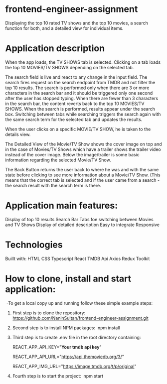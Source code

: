 # frontend-engineer-assignment

Displaying the top 10 rated TV shows and the top 10 movies, a search function for both, and a detailed view for individual items.

# Application description

When the app loads, the TV SHOWS tab is selected.
Clicking on a tab loads the top 10 MOVIES/TV SHOWS depending on the selected tab.

The search field is live and react to any change in the input field.
The search fires request on the search endpoint from TMDB and not filter the top 10 results.
The search is performed only when there are 3 or more characters in the search bar and it should be triggered only one second after the user has stopped typing.
When there are fewer than 3 characters in the search bar, the content reverts back to the top 10 MOVIES/TV SHOWS.
When the search is performed, results appear under the search box.
Switching between tabs while searching triggers the search again with the same search term for the selected tab and updates the results.

When the user clicks on a specific MOVIE/TV SHOW, he is taken to the details view.

The Detailed View of the Movie/TV Show shows the cover image on top and in the case of Movies/TV Shows which have a trailer shows the trailer video instead of the cover image. Below the image/trailer is some basic information regarding the selected Movie/TV Show.

The Back Button returns the user back to where he was and with the same state before clicking to see more information about a Movie/TV Show.
(This means that the correct tab is selected and if the user came from a search - the search result with the search term is there. 


# Application main features:

Display of top 10 results
Search Bar
Tabs foe switching between Movies and TV Shows
Display of detailed description
Easy to integrate
Responsive

# Technologies

Buillt with:
HTML
CSS
Typescript
React
TMDB Api
Axios
Redux Toolkit


# How to clone, install and start application:
​
-To get a local copy up and running follow these simple example steps:
​
1. First step is to clone the repository:
​
https://github.com/NaninSultan/frontend-engineer-assignment.git
​
2. Second step is to install NPM packages:
​
npm install

3. Third step is to create .env file in the root directory containing:

    REACT_APP_API_KEY="**Your tmdb api key**"

    REACT_APP_API_URL="https://api.themoviedb.org/3/"

    REACT_APP_IMG_URL="https://image.tmdb.org/t/p/original"
​
4. Fourth step is to start the project:
​
npm start